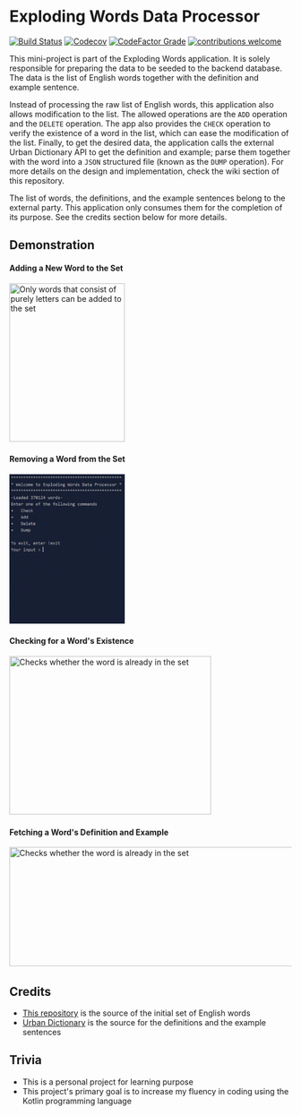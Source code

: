 # Exploding Words Data Processor

[![Build Status](https://travis-ci.org/Android-Swarm/exploding-words-data.svg?branch=master)](https://travis-ci.org/Android-Swarm/exploding-words-data)
[![Codecov](https://img.shields.io/codecov/c/github/Android-Swarm/exploding-words-data)](https://codecov.io/gh/Android-Swarm/exploding-words-data)
[![CodeFactor Grade](https://img.shields.io/codefactor/grade/github/Android-Swarm/exploding-words-data)](https://www.codefactor.io/repository/github/android-swarm/exploding-words-data)
[![contributions welcome](https://img.shields.io/badge/contributions-welcome-brightgreen.svg?style=flat)](https://github.com/Android-Swarm/exploding-words-data/issues)

This mini-project is part of the Exploding Words application. It is solely responsible for preparing the data to be seeded to the backend database. The data is the list of English words together with the definition and example sentence.

Instead of processing the raw list of English words, this application also allows modification to the list. The allowed operations are the `ADD` operation and the `DELETE` operation. The app also provides the `CHECK` operation to verify the existence of a word in the list, which can ease the modification of the list. Finally, to get the desired data, the application calls the external Urban Dictionary API to get the definition and example; parse them together with the word into a `JSON` structured file (known as the `DUMP` operation). For more details on the design and implementation, check the wiki section of this repository.

The list of words, the definitions, and the example sentences belong to the external party. This application only consumes them for the completion of its purpose. See the credits section below for more details.

## Demonstration
#### Adding a New Word to the Set
<img src="https://github.com/Android-Swarm/exploding-words-data/blob/documentation/ADD.gif" width= "206" height= "283" title="Only words that consist of purely letters can be added to the set" />

#### Removing a Word from the Set
<img src="https://github.com/Android-Swarm/exploding-words-data/blob/documentation/DELETE.gif" width= "206" height= "267" title="Removes the word from the set if it is found" />

#### Checking for a Word's Existence
<img src="https://github.com/Android-Swarm/exploding-words-data/blob/documentation/CHECK.gif" width= "360" height= "283" title="Checks whether the word is already in the set" />

#### Fetching a Word's Definition and Example
<img src="https://github.com/Android-Swarm/exploding-words-data/blob/documentation/DUMP.gif" width= "560" height= "213" title="Checks whether the word is already in the set" />

## Credits
- [This repository](https://github.com/dwyl/english-words) is the source of the initial set of English words
- [Urban Dictionary](https://www.urbandictionary.com/) is the source for the definitions and the example sentences

## Trivia
- This is a personal project for learning purpose
- This project's primary goal is to increase my fluency in coding using the Kotlin programming language
